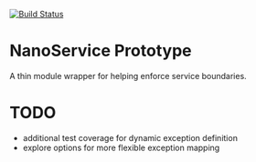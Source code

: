 [![Build Status](https://circleci.com/gh/wunderteam/nano-service.svg?style=svg)](https://circleci.com/gh/wunderteam/nano-service)

# NanoService Prototype
A thin module wrapper for helping enforce service boundaries.

# TODO
- additional test coverage for dynamic exception definition
- explore options for more flexible exception mapping
